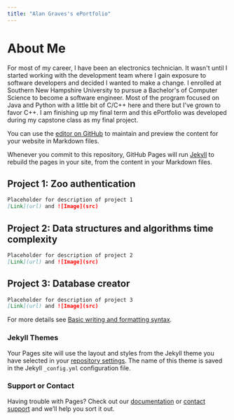 ```yaml
---
title: "Alan Graves's ePortfolio"
---
```

# About Me
For most of my career, I have been an electronics technician. It wasn't until I started working with the development team where I gain exposure to software developers and decided I wanted to make a change. I enrolled at Southern New Hampshire University to pursue a Bachelor's of Computer Science to become a software engineer. Most of the program focused on Java and Python with a little bit of C/C++ here and there but I've grown to favor C++. I am finishing up my final term and this ePortfolio was developed during my capstone class as my final project.

You can use the [editor on GitHub](https://github.com/graves-a/graves-a.github.io/edit/master/README.md) to maintain and preview the content for your website in Markdown files.

Whenever you commit to this repository, GitHub Pages will run [Jekyll](https://jekyllrb.com/) to rebuild the pages in your site, from the content in your Markdown files.

## Project 1: Zoo authentication

```markdown
Placeholder for description of project 1
[Link](url) and ![Image](src)
```
## Project 2: Data structures and algorithms time complexity

```markdown
Placeholder for description of project 2
[Link](url) and ![Image](src)
```
## Project 3: Database creator

```markdown
Placeholder for description of project 3
[Link](url) and ![Image](src)
```

For more details see [Basic writing and formatting syntax](https://docs.github.com/en/github/writing-on-github/getting-started-with-writing-and-formatting-on-github/basic-writing-and-formatting-syntax).

### Jekyll Themes

Your Pages site will use the layout and styles from the Jekyll theme you have selected in your [repository settings](https://github.com/graves-a/graves-a.github.io/settings/pages). The name of this theme is saved in the Jekyll `_config.yml` configuration file.

### Support or Contact

Having trouble with Pages? Check out our [documentation](https://docs.github.com/categories/github-pages-basics/) or [contact support](https://support.github.com/contact) and we’ll help you sort it out.
